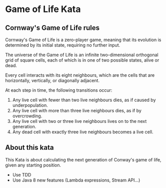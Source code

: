 # Game of Life Kata

## Cornway's Game of Life rules

Cornway's Game of Life is a zero-player game, meaning that its evolution is determined by its initial state, requiring no further input.

The universe of the Game of Life is an infinite two-dimensional orthogonal grid of square cells,
each of which is in one of two possible states, alive or dead.

Every cell interacts with its eight neighbours, which are the cells that are horizontally, vertically, or diagonally adjacent.

At each step in time, the following transitions occur:

1. Any live cell with fewer than two live neighbours dies, as if caused by underpopulation.
2. Any live cell with more than three live neighbours dies, as if by overcrowding.
3. Any live cell with two or three live neighbours lives on to the next generation.
4. Any dead cell with exactly three live neighbours becomes a live cell.

## About this kata

This Kata is about calculating the next generation of Conway's game of life, given any starting position.

- Use TDD
- Use Java 8 new features (Lambda expressions, Stream API...)